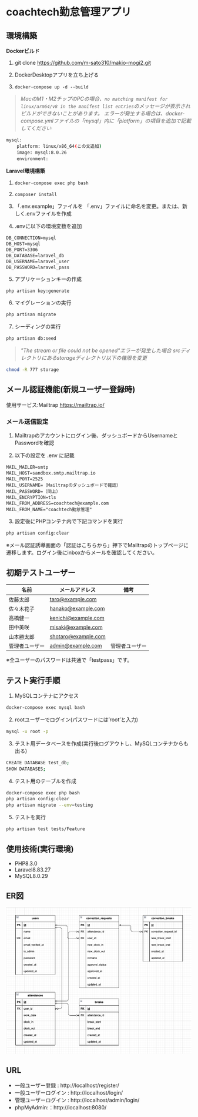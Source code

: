 # coachtech勤怠管理アプリ

## 環境構築
**Dockerビルド**
1. git clone https://github.com/m-sato310/makio-mogi2.git

2. DockerDesktopアプリを立ち上げる

3. `docker-compose up -d --build`

> *MacのM1・M2チップのPCの場合、`no matching manifest for linux/arm64/v8 in the manifest list entries`のメッセージが表示されビルドができないことがあります。
エラーが発生する場合は、docker-compose.ymlファイルの「mysql」内に「platform」の項目を追加で記載してください*
``` bash
mysql:
    platform: linux/x86_64(この文追加)
    image: mysql:8.0.26
    environment:
```

**Laravel環境構築**
1. `docker-compose exec php bash`

2. `composer install`

3. 「.env.example」ファイルを 「.env」ファイルに命名を変更。または、新しく.envファイルを作成

4. .envに以下の環境変数を追加
``` text
DB_CONNECTION=mysql
DB_HOST=mysql
DB_PORT=3306
DB_DATABASE=laravel_db
DB_USERNAME=laravel_user
DB_PASSWORD=laravel_pass
```

5. アプリケーションキーの作成
``` bash
php artisan key:generate
```

6. マイグレーションの実行
``` bash
php artisan migrate
```

7. シーディングの実行
``` bash
php artisan db:seed
```

> *"The stream or file could not be opened"エラーが発生した場合
srcディレクトリにあるstorageディレクトリ以下の権限を変更*
``` bash
chmod -R 777 storage
```


## メール認証機能(新規ユーザー登録時)
使用サービス:Mailtrap https://mailtrap.io/

### メール送信設定
1. Mailtrapのアカウントにログイン後、ダッシュボードからUsernameとPasswordを確認

2. 以下の設定を .env に記載
``` text
MAIL_MAILER=smtp
MAIL_HOST=sandbox.smtp.mailtrap.io
MAIL_PORT=2525
MAIL_USERNAME=（Mailtrapのダッシュボードで確認）
MAIL_PASSWORD=（同上）
MAIL_ENCRYPTION=tls
MAIL_FROM_ADDRESS=coachtech@example.com
MAIL_FROM_NAME="coachtech勤怠管理"
```

3. 設定後にPHPコンテナ内で下記コマンドを実行
``` bash
php artisan config:clear
```
※メール認証誘導画面の「認証はこちらから」押下でMailtrapのトップページに遷移します。ログイン後にinboxからメールを確認してください。

## 初期テストユーザー

| 名前            | メールアドレス           | 備考           |
|-----------------|--------------------------|----------------|
| 佐藤太郎        | taro@example.com         |                |
| 佐々木花子      | hanako@example.com       |                |
| 高橋健一        | kenichi@example.com      |                |
| 田中美咲        | misaki@example.com       |                |
| 山本勝太郎      | shotaro@example.com      |                |
| 管理者ユーザー   | admin@example.com        | 管理者ユーザー |

※全ユーザーのパスワードは共通で「testpass」です。

## テスト実行手順
1. MySQLコンテナにアクセス
``` bash
docker-compose exec mysql bash
```

2. rootユーザーでログイン(パスワードには’root’と入力)
``` bash
mysql -u root -p
```

3. テスト用データベースを作成(実行後ログアウトし、MySQLコンテナからも出る)
``` bash
CREATE DATABASE test_db;
SHOW DATABASES;
```

4. テスト用のテーブルを作成
``` bash
docker-compose exec php bash
php artisan config:clear
php artisan migrate --env=testing
```

5. テストを実行
``` bash
php artisan test tests/Feature
```

## 使用技術(実行環境)
- PHP8.3.0
- Laravel8.83.27
- MySQL8.0.29

## ER図
![ER図](ER.drawio.png)

## URL
- 一般ユーザー登録 : http://localhost/register/
- 一般ユーザーログイン : http://localhost/login/
- 管理ユーザーログイン : http://localhost/admin/login/
- phpMyAdmin:：http://localhost:8080/